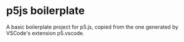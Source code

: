 # p5js boilerplate

A basic boilerplate project for p5.js, copied from the one generated by VSCode's extension p5.vscode.